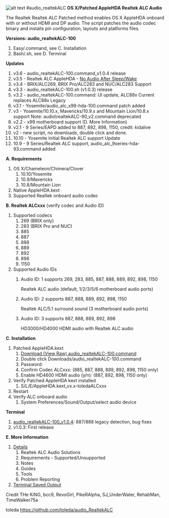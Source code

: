 ![alt text](https://github.com/toleda/audio_RealtekALC/blob/master/sound.jpeg)
#audio_realtekALC
**OS X/Patched AppleHDA Realtek ALC Audio**

The Realtek Realtek ALC Patched method enables OS X AppleHDA onboard with or without HDMI and DP audio.  The script patches the audio codec binary and installs pin configuration, layouts and platforms files.

**Versions: audio_realtekALC-100**

1. Easy/.command, see C. Installation
2. Bash/.sh, see D. Terminal

**Updates**

1.  v3.6 - audio_realtekALC-100.command_v1.0.4 release
2.  v3.5 - Realtek ALC AppleHDA - [No Audio After Sleep/Wake](https://github.com/toleda/audio_RealtekALC)
3.  v3.4 - BRIX/ALC269, BRIX Pro/ALC283 and NUC/ALC283 Support
4.  v3.3 - audio_realtekALC-100.sh (v1.0.3) release
5.  v3.2 - audio_realtekALC-100.command: UI update, ALC88x Current replaces ALC88x Legacy
6.  v3.1 - Yosemite/audio_alc_x99-hda-100.command patch added
7.  v3 - Yosemite/10.10.x, Mavericks/10.9.x and Mountain Lion/10.8.x support
    Note: audio\realtekALC-90_v2.command deprecated
8.  v2.2 - x99 motherboard support (D. More Information)
9.  v2.1 - 9 Series/EAPD added to 887, 892, 898, 1150, credit: kidalive
10. v2 - new script, no downloads, double click and done.
11. 10.10 - Yosemite Initial Realtek ALC support Update
12. 10.9 - 9 Series/Realtek ALC support, audio_alc_9series-hda-93.command added

**A. Requirements**

1.  OS X/Chameleon/Chimera/Clover
    1.  10.10/Yosemite
    2.  10.9/Mavericks
    3.  10.8/Mountain Lion
2.  Native AppleHDA.kext
3.  Supported Realtek onboard audio codec

**B. Realtek ALCxxx** (verify codec and Audio ID)

1.  Supported codecs
    1.  269 (BRIX only)
    2.  283 (BRIX Pro and NUC)
    3.  885
    4.  887
    5.  888
    6.  889
    7.  892
    8.  898
    9.  1150
2.  Supported Audio IDs
    1.  Audio ID: 1 supports 269, 283, 885, 887, 888, 889, 892, 898, 1150

        Realtek ALC audio (default, 1/2/3/5/6 motherboard audio ports)
    2.  Audio ID: 2 supports 887, 888, 889, 892, 898, 1150

        Realtek ALC/5.1 surround sound (3 motherboard audio ports)
    3.  Audio ID: 3 supports 887, 888, 889, 892, 898

        HD3000/HD4000 HDMI audio with Realtek ALC audio

**C. Installation**

1. Patched AppleHDA.kext
    1. [Download (View Raw) audio\_realtekALC-100.command](https://github.com/toleda/audio_RealtekALC/blob/master/audio_realtekALC-100.command.zip)
    2. Double click Downloads/audio_realtekALC-100.command
    3. Password:
    4. Confirm Codec ALCxxx: (885, 887, 888, 889, 892, 898, 1150 only)
    5. Enable HD4600 HDMI audio (y/n): (887, 892, 898, 1150 only)
2. Verify Patched AppleHDA kext installed
    1. S/L/E/AppleHDA.kext_vx.x-toledaALCxxx
3. Restart
4. Verify ALC onboard audio
    1. System Preferences/Sound/Output/select audio device

**Terminal**

1. [audio_realtekALC-100_v1.0.4](https://github.com/toleda/audio_RealtekALC/blob/master/audio_realtekALC-100.sh): 887/888 legacy detection, bug fixes
2. v1.0.3: First release

**E. More Information**

1. [Details](https://github.com/toleda/audio_RealtekALC/blob/master/DETAILS.md)
    1.  Realtek ALC Audio Solutions
    2.  Requirements - Supported/Unsupported
    3.  Notes
    4.  Guides
    5.  Tools
    6.  Problem Reporting
2. [Terminal Saved Output](https://github.com/toleda/audio_RealtekALC/blob/master/Terminal%20Saved%20Output_v1.0.4)

Credit
THe KiNG, bcc9, RevoGirl, PikeRAlpha, SJ_UnderWater, RehabMan, TimeWalker75a

toleda
https://github.com/toleda/audio_RealtekALC